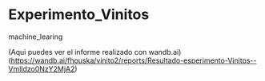 # Experimento_Vinitos
machine_learing

(Aqui puedes ver el informe realizado con wandb.ai) (https://wandb.ai/fhouska/vinito2/reports/Resultado-esperimento-Vinitos--Vmlldzo0NzY2MjA2)






